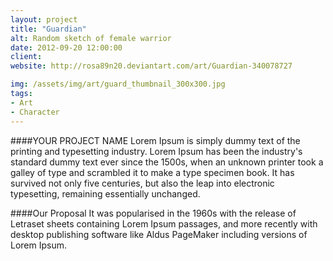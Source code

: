 ```yaml
---
layout: project
title: "Guardian"
alt: Random sketch of female warrior
date: 2012-09-20 12:00:00
client: 
website: http://rosa89n20.deviantart.com/art/Guardian-340078727

img: /assets/img/art/guard_thumbnail_300x300.jpg
tags:
- Art
- Character
---
```

####YOUR PROJECT NAME
Lorem Ipsum is simply dummy text of the printing and typesetting industry. Lorem Ipsum has been the industry's standard dummy text ever since the 1500s, when an unknown printer took a galley of type and scrambled it to make a type specimen book. It has survived not only five centuries, but also the leap into electronic typesetting, remaining essentially unchanged.

####Our Proposal
It was popularised in the 1960s with the release of Letraset sheets containing Lorem Ipsum passages, and more recently with desktop publishing software like Aldus PageMaker including versions of Lorem Ipsum.
